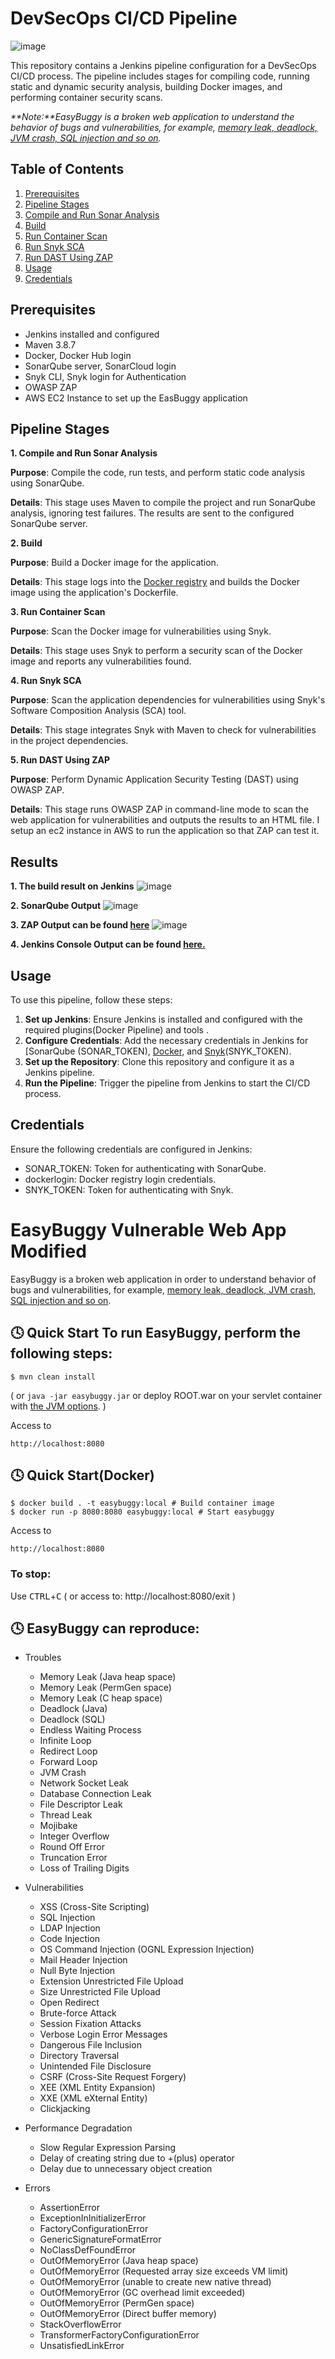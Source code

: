 # DevSecOps CI/CD Pipeline

![image](https://github.com/Catheren/devsecops-jenkins-sast-sca-iac-cs-dast-e2e-repo-main/assets/94724571/f376b88a-7c63-4f12-889a-4336afd2a4b6)


This repository contains a Jenkins pipeline configuration for a DevSecOps CI/CD process. The pipeline includes stages for compiling code, running static and dynamic security analysis, building Docker images, and performing container security scans.

_**Note:**EasyBuggy is a broken web application to understand the behavior of bugs and vulnerabilities, for example, [memory leak, deadlock, JVM crash, SQL injection and so on](https://github.com/k-tamura/easybuggy#clock4-easybuggy-can-reproduce)._

## Table of Contents
1. [Prerequisites](#Prerequisites)
2. [Pipeline Stages](#Pipeline-Stages)
3. [Compile and Run Sonar Analysis](#Compile-and-Run-Sonar-Analysis)
4. [Build](#Build)
5. [Run Container Scan](#Run-Container-Scan)
6. [Run Snyk SCA](#Run-Snyk-SCA)
7. [Run DAST Using ZAP](#Run-DAST-Using-ZAP)
8. [Usage](#Usage)
9. [Credentials](#Credentials)


## Prerequisites
- Jenkins installed and configured
- Maven 3.8.7
- Docker, Docker Hub login
- SonarQube server, SonarCloud login
- Snyk CLI, Snyk login for Authentication
- OWASP ZAP
- AWS EC2 Instance to set up the EasBuggy application

## Pipeline Stages
**1. Compile and Run Sonar Analysis**

**Purpose**: Compile the code, run tests, and perform static code analysis using SonarQube.

**Details**: This stage uses Maven to compile the project and run SonarQube analysis, ignoring test failures. The results are sent to the configured SonarQube server.

**2. Build**

**Purpose**: Build a Docker image for the application.

**Details**: This stage logs into the [Docker registry](https://hub.docker.com/) and builds the Docker image using the application's Dockerfile.

**3. Run Container Scan**

**Purpose**: Scan the Docker image for vulnerabilities using Snyk.

**Details**: This stage uses Snyk to perform a security scan of the Docker image and reports any vulnerabilities found.

**4. Run Snyk SCA**

**Purpose**: Scan the application dependencies for vulnerabilities using Snyk's Software Composition Analysis (SCA) tool.

**Details**: This stage integrates Snyk with Maven to check for vulnerabilities in the project dependencies.


**5. Run DAST Using ZAP**

**Purpose**: Perform Dynamic Application Security Testing (DAST) using OWASP ZAP.

**Details**: This stage runs OWASP ZAP in command-line mode to scan the web application for vulnerabilities and outputs the results to an HTML file. I setup an ec2 instance in AWS to run the application so that ZAP can test it.

## Results
**1. The build result on Jenkins**
![image](https://github.com/Catheren/devsecops-jenkins-sast-sca-iac-cs-dast-e2e-repo-main/assets/94724571/4b557095-0f24-478f-8d5e-6a3187a51d5a)


**2. SonarQube Output**
![image](https://github.com/Catheren/devsecops-jenkins-sast-sca-iac-cs-dast-e2e-repo-main/assets/94724571/c2beb9df-651b-4a9a-9d6d-74767210b1c5)

**3. ZAP Output can be found [here](ZAPOutput.html)**
![image](https://github.com/Catheren/End-to-end-Devsecops-Pipeline/assets/94724571/3414e32c-ca2f-4c64-a99d-102726fdc662)


**4. Jenkins Console Output can be found [here.](JenkinsConsoleOutput)**






## Usage

To use this pipeline, follow these steps:
1. **Set up Jenkins**: Ensure Jenkins is installed and configured with the required plugins(Docker Pipeline) and tools .
2. **Configure Credentials**: Add the necessary credentials in Jenkins for [SonarQube[](https://sonarcloud.io/login) (SONAR_TOKEN), [Docker](https://hub.docker.com/), and [Snyk](https://snyk.io/)(SNYK_TOKEN).
3. **Set up the Repository**: Clone this repository and configure it as a Jenkins pipeline.
4. **Run the Pipeline**: Trigger the pipeline from Jenkins to start the CI/CD process.

## Credentials

Ensure the following credentials are configured in Jenkins:

- SONAR_TOKEN: Token for authenticating with SonarQube.
- dockerlogin: Docker registry login credentials.
- SNYK_TOKEN: Token for authenticating with Snyk.




EasyBuggy Vulnerable Web App Modified 
=

EasyBuggy is a broken web application in order to understand behavior of bugs and vulnerabilities, for example, [memory leak, deadlock, JVM crash, SQL injection and so on](https://github.com/k-tamura/easybuggy#clock4-easybuggy-can-reproduce).


:clock4: Quick Start
To run EasyBuggy, perform the following steps:
-

    $ mvn clean install

( or ``` java -jar easybuggy.jar ``` or deploy ROOT.war on your servlet container with [the JVM options](https://github.com/k-tamura/easybuggy/blob/master/pom.xml#L204). )

Access to

    http://localhost:8080

:clock4: Quick Start(Docker)
-

    $ docker build . -t easybuggy:local # Build container image
    $ docker run -p 8080:8080 easybuggy:local # Start easybuggy

Access to

    http://localhost:8080

### To stop:

  Use <kbd>CTRL</kbd>+<kbd>C</kbd> ( or access to: http://localhost:8080/exit )



:clock4: EasyBuggy can reproduce:
-

* Troubles

  * Memory Leak (Java heap space)
  * Memory Leak (PermGen space)
  * Memory Leak (C heap space)
  * Deadlock (Java)
  * Deadlock (SQL)
  * Endless Waiting Process
  * Infinite Loop
  * Redirect Loop
  * Forward Loop
  * JVM Crash
  * Network Socket Leak
  * Database Connection Leak
  * File Descriptor Leak 
  * Thread Leak 
  * Mojibake
  * Integer Overflow
  * Round Off Error
  * Truncation Error
  * Loss of Trailing Digits

* Vulnerabilities

  * XSS (Cross-Site Scripting)
  * SQL Injection
  * LDAP Injection
  * Code Injection
  * OS Command Injection (OGNL Expression Injection)
  * Mail Header Injection
  * Null Byte Injection
  * Extension Unrestricted File Upload
  * Size Unrestricted File Upload
  * Open Redirect
  * Brute-force Attack
  * Session Fixation Attacks
  * Verbose Login Error Messages
  * Dangerous File Inclusion
  * Directory Traversal
  * Unintended File Disclosure
  * CSRF (Cross-Site Request Forgery)
  * XEE (XML Entity Expansion)
  * XXE (XML eXternal Entity)
  * Clickjacking

* Performance Degradation

  * Slow Regular Expression Parsing
  * Delay of creating string due to +(plus) operator
  * Delay due to unnecessary object creation

* Errors

  * AssertionError
  * ExceptionInInitializerError
  * FactoryConfigurationError
  * GenericSignatureFormatError
  * NoClassDefFoundError
  * OutOfMemoryError (Java heap space) 
  * OutOfMemoryError (Requested array size exceeds VM limit)
  * OutOfMemoryError (unable to create new native thread)
  * OutOfMemoryError (GC overhead limit exceeded)
  * OutOfMemoryError (PermGen space)
  * OutOfMemoryError (Direct buffer memory)
  * StackOverflowError
  * TransformerFactoryConfigurationError
  * UnsatisfiedLinkError

